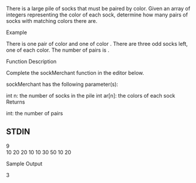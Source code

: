 There is a large pile of socks that must be paired by color. Given an array of integers representing the color of each sock, determine how many pairs of socks with matching colors there are.

Example

There is one pair of color  and one of color . There are three odd socks left, one of each color. The number of pairs is .

Function Description

Complete the sockMerchant function in the editor below.

sockMerchant has the following parameter(s):

int n: the number of socks in the pile
int ar[n]: the colors of each sock
Returns

int: the number of pairs


STDIN                       
-----                      
9                          
10 20 20 10 10 30 50 10 20 

Sample Output

3
